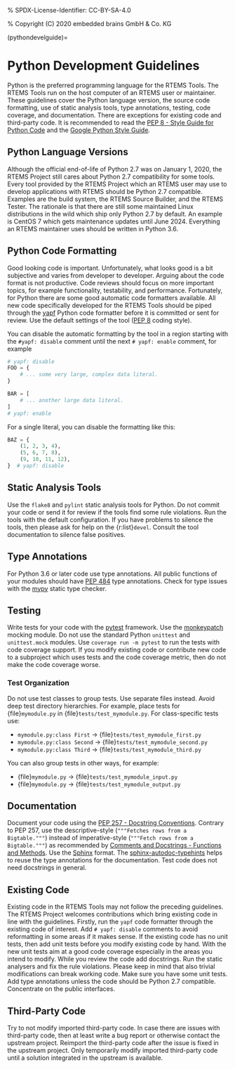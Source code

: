 % SPDX-License-Identifier: CC-BY-SA-4.0

% Copyright (C) 2020 embedded brains GmbH & Co. KG

(pythondevelguide)=

# Python Development Guidelines

Python is the preferred programming language for the RTEMS Tools. The RTEMS
Tools run on the host computer of an RTEMS user or maintainer. These
guidelines cover the Python language version, the source code formatting, use
of static analysis tools, type annotations, testing, code coverage, and
documentation. There are exceptions for existing code and third-party code.
It is recommended to read the
[PEP 8 - Style Guide for Python Code](https://www.python.org/dev/peps/pep-0008/)
and the
[Google Python Style Guide](http://google.github.io/styleguide/pyguide.html).

## Python Language Versions

Although the official end-of-life of Python 2.7 was on January 1, 2020, the
RTEMS Project still cares about Python 2.7 compatibility for some tools. Every
tool provided by the RTEMS Project which an RTEMS user may use to develop
applications with RTEMS should be Python 2.7 compatible. Examples are the
build system, the RTEMS Source Builder, and the RTEMS Tester. The rationale is
that there are still some maintained Linux distributions in the wild which ship
only Python 2.7 by default. An example is CentOS 7 which gets maintenance
updates until June 2024. Everything an RTEMS maintainer uses should be written
in Python 3.6.

## Python Code Formatting

Good looking code is important. Unfortunately, what looks good is a bit
subjective and varies from developer to developer. Arguing about the code
format is not productive. Code reviews should focus on more important topics,
for example functionality, testability, and performance. Fortunately, for
Python there are some good automatic code formatters available. All new code
specifically developed for the RTEMS Tools should be piped through the
[yapf](https://github.com/google/yapf) Python code formatter before it is
committed or sent for review. Use the default settings of the tool
([PEP 8](https://www.python.org/dev/peps/pep-0008/) coding style).

You can disable the automatic formatting by the tool in a region starting with
the `#yapf: disable` comment until the next `# yapf: enable` comment, for
example

```python
# yapf: disable
FOO = {
    # ... some very large, complex data literal.
}

BAR = [
    # ... another large data literal.
]
# yapf: enable
```

For a single literal, you can disable the formatting like this:

```python
BAZ = {
    (1, 2, 3, 4),
    (5, 6, 7, 8),
    (9, 10, 11, 12),
}  # yapf: disable
```

## Static Analysis Tools

Use the `flake8` and `pylint` static analysis tools for Python. Do not
commit your code or send it for review if the tools find some rule
violations. Run the tools with the default configuration. If you have
problems to silence the tools, then please ask for help on the {r:list}`devel`.
Consult the tool documentation to silence false positives.

## Type Annotations

For Python 3.6 or later code use type annotations. All public functions of
your modules should have [PEP 484](https://www.python.org/dev/peps/pep-0484/)
type annotations. Check for type issues with the
[mypy](http://mypy-lang.org/) static type checker.

## Testing

Write tests for your code with the
[pytest](https://docs.pytest.org/en/latest/contents.html) framework. Use the
[monkeypatch](https://docs.pytest.org/en/latest/monkeypatch.html) mocking
module. Do not use the standard Python `unittest` and `unittest.mock`
modules. Use `coverage run -m pytest` to run the tests with code coverage
support. If you modify existing code or contribute new code to a subproject
which uses tests and the code coverage metric, then do not make the code
coverage worse.

### Test Organization

Do not use test classes to group tests. Use separate files instead. Avoid
deep test directory hierarchies. For example, place tests for
{file}`mymodule.py` in {file}`tests/test_mymodule.py`. For class-specific
tests use:

- `mymodule.py:class First` $\rightarrow$
  {file}`tests/test_mymodule_first.py`
- `mymodule.py:class Second` $\rightarrow$
  {file}`tests/test_mymodule_second.py`
- `mymodule.py:class Third` $\rightarrow$
  {file}`tests/test_mymodule_third.py`

You can also group tests in other ways, for example:

- {file}`mymodule.py` $\rightarrow$ {file}`tests/test_mymodule_input.py`
- {file}`mymodule.py` $\rightarrow$ {file}`tests/test_mymodule_output.py`

## Documentation

Document your code using the
[PEP 257 - Docstring Conventions](https://www.python.org/dev/peps/pep-0257/).
Contrary to PEP 257, use the descriptive-style
(`"""Fetches rows from a Bigtable."""`) instead of imperative-style
(`"""Fetch rows from a Bigtable."""`) as recommended by
[Comments and Docstrings - Functions and Methods](http://google.github.io/styleguide/pyguide.html#383-functions-and-methods).
Use the
[Sphinx](https://sphinx-rtd-tutorial.readthedocs.io/en/latest/docstrings.html)
format. The
[sphinx-autodoc-typehints](https://pypi.org/project/sphinx-autodoc-typehints/)
helps to reuse the type annotations for the documentation. Test code does not
need docstrings in general.

## Existing Code

Existing code in the RTEMS Tools may not follow the preceding guidelines. The
RTEMS Project welcomes contributions which bring existing code in line with the
guidelines. Firstly, run the `yapf` code formatter through the existing code
of interest. Add `# yapf: disable` comments to avoid reformatting in some
areas if it makes sense. If the existing code has no unit tests, then add unit
tests before you modify existing code by hand. With the new unit tests aim at
a good code coverage especially in the areas you intend to modify. While you
review the code add docstrings. Run the static analysers and fix the rule
violations. Please keep in mind that also trivial modifications can break
working code. Make sure you have some unit tests. Add type annotations unless
the code should be Python 2.7 compatible. Concentrate on the public
interfaces.

## Third-Party Code

Try to not modify imported third-party code. In case there are issues with
third-party code, then at least write a bug report or otherwise contact the
upstream project. Reimport the third-party code after the issue is fixed in
the upstream project. Only temporarily modify imported third-party code until
a solution integrated in the upstream is available.
